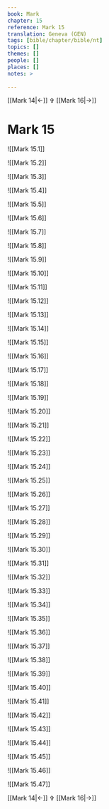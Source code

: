```yaml
---
book: Mark
chapter: 15
reference: Mark 15
translation: Geneva (GEN)
tags: [bible/chapter/bible/nt]
topics: []
themes: []
people: []
places: []
notes: >
  
---
```


[[Mark 14|<-]] ✞ [[Mark 16|->]]

# Mark 15

![[Mark 15.1]]

![[Mark 15.2]]

![[Mark 15.3]]

![[Mark 15.4]]

![[Mark 15.5]]

![[Mark 15.6]]

![[Mark 15.7]]

![[Mark 15.8]]

![[Mark 15.9]]

![[Mark 15.10]]

![[Mark 15.11]]

![[Mark 15.12]]

![[Mark 15.13]]

![[Mark 15.14]]

![[Mark 15.15]]

![[Mark 15.16]]

![[Mark 15.17]]

![[Mark 15.18]]

![[Mark 15.19]]

![[Mark 15.20]]

![[Mark 15.21]]

![[Mark 15.22]]

![[Mark 15.23]]

![[Mark 15.24]]

![[Mark 15.25]]

![[Mark 15.26]]

![[Mark 15.27]]

![[Mark 15.28]]

![[Mark 15.29]]

![[Mark 15.30]]

![[Mark 15.31]]

![[Mark 15.32]]

![[Mark 15.33]]

![[Mark 15.34]]

![[Mark 15.35]]

![[Mark 15.36]]

![[Mark 15.37]]

![[Mark 15.38]]

![[Mark 15.39]]

![[Mark 15.40]]

![[Mark 15.41]]

![[Mark 15.42]]

![[Mark 15.43]]

![[Mark 15.44]]

![[Mark 15.45]]

![[Mark 15.46]]

![[Mark 15.47]]

[[Mark 14|<-]] ✞ [[Mark 16|->]]
